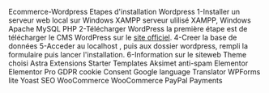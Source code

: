 Ecommerce-Wordpress
Etapes d'installation Wordpress
1-Installer un serveur web local sur Windows XAMPP
serveur ulilisé XAMPP, Windows Apache MySQL PHP 
2-Télécharger WordPress
la première étape est de télécharger le CMS WordPress sur le [site officiel](https://wordpress.org/).
4-Creer la base de données
5-Acceder au localhost , puis aux dossier wordpress, rempli la formulaire puis lancer l'installation.
6-Information sur le siteweb
Theme choisi
Astra
Extensions
Starter Templates
Aksimet anti-spam
Elementor
Elementor Pro
GDPR cookie Consent
Google language Translator
WPForms lite
Yoast SEO
WooCommerce
WooCommerce PayPal Payments
